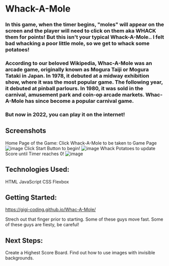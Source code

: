# Whack-A-Mole

### In this game, when the timer begins, "moles" will appear on the screen and the player will need to click on them aka WHACK them for points! But this isn't your typical Whack-A-Mole.. I felt bad whacking a poor little mole, so we get to whack some potatoes! 

 ### According to our beloved Wikipedia, Whac-A-Mole was an arcade game, originally known as Mogura Taiji or Mogura Tataki in Japan. In 1978, it debuted at a midway exhibition show, where it was the most popular game. The following year, it debuted at pinball parlours. In 1980, it was sold in the carnival, amusement park and coin-op arcade markets. Whac-A-Mole has since become a popular carnival game. 

### But now in 2022, you can play it on the internet! 



## Screenshots

Home Page of the Game: Click Whack-A-Mole to be taken to Game Page
![image](https://user-images.githubusercontent.com/101548840/163052435-887e8f9a-e899-4075-90f5-9656dbba093c.png)
Click Start Button to begin!
![image](https://user-images.githubusercontent.com/101548840/163079531-d946be7e-3a54-460d-a73a-5375ca6a6346.png)
Whack Potatoes to update Score until Timer reaches 0!
![image](https://user-images.githubusercontent.com/101548840/163079632-9ed052ce-ff71-4f50-8704-95bf421410e7.png)




## Technologies Used:
HTML
JavaScript
CSS
Flexbox

## Getting Started: 

 https://gigi-coding.github.io/Whac-A-Mole/

Strech out that finger prior to starting. Some of these guys move fast. Some of these guys are fiesty, be careful! 


## Next Steps: 
Create a Highest Score Board. Find out how to use images with invisible backgrounds.

